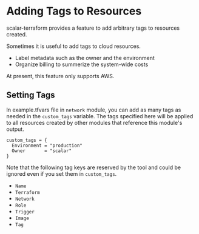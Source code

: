# Adding Tags to Resources

scalar-terraform provides a feature to add arbitrary tags to resources created.

Sometimes it is useful to add tags to cloud resources.

* Label metadata such as the owner and the environment
* Organize billing to summerize the system-wide costs

At present, this feature only supports AWS.

## Setting Tags

In example.tfvars file in `network` module, you can add as many tags as needed in the `custom_tags` variable.
The tags specified here will be applied to all resources created by other modules that reference this module's output.

```
custom_tags = {
  Environment = "production"
  Owner       = "scalar"
}
```

Note that the following tag keys are reserved by the tool and could be ignored even if you set them in `custom_tags`.

* `Name`
* `Terraform`
* `Network`
* `Role`
* `Trigger`
* `Image`
* `Tag`
